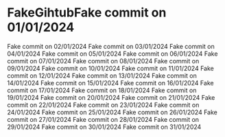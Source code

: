 # FakeGihtubFake commit on 01/01/2024
Fake commit on 02/01/2024
Fake commit on 03/01/2024
Fake commit on 04/01/2024
Fake commit on 05/01/2024
Fake commit on 06/01/2024
Fake commit on 07/01/2024
Fake commit on 08/01/2024
Fake commit on 09/01/2024
Fake commit on 10/01/2024
Fake commit on 11/01/2024
Fake commit on 12/01/2024
Fake commit on 13/01/2024
Fake commit on 14/01/2024
Fake commit on 15/01/2024
Fake commit on 16/01/2024
Fake commit on 17/01/2024
Fake commit on 18/01/2024
Fake commit on 19/01/2024
Fake commit on 20/01/2024
Fake commit on 21/01/2024
Fake commit on 22/01/2024
Fake commit on 23/01/2024
Fake commit on 24/01/2024
Fake commit on 25/01/2024
Fake commit on 26/01/2024
Fake commit on 27/01/2024
Fake commit on 28/01/2024
Fake commit on 29/01/2024
Fake commit on 30/01/2024
Fake commit on 31/01/2024
